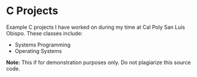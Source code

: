# C Projects

Example C projects I have worked on during my time at Cal Poly San Luis Obispo. These classes include:

* Systems Programming
* Operating Systems

**Note:** This if for demonstration purposes only. Do not plagiarize this source code.